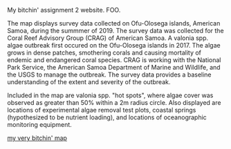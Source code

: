 My bitchin' assignment 2 website. FOO.

The map displays survey data collected on Ofu-Olosega islands, American Samoa, during the summmer of 2019. 
The survey data was collected for the Coral Reef Advisory Group (CRAG) of American Samoa.
A valonia spp. algae outbreak first occured on the Ofu-Olosega islands in 2017.
The algae grows in dense patches, smothering corals and causing mortality of endemic and endangered coral species.
CRAG is working with the National Park Service, the American Samoa Department of Marine and Wildlife, and the USGS to manage the outbreak.
The survey data provides a baseline understanding of the extent and severity of the outbreak.

Included in the map are valonia spp. "hot spots", where algae cover was observed as greater than 50% within a 2m radius circle.
Also displayed are locations of experimental algae removal test plots, coastal springs (hypothesized to be nutrient loading), and locations of oceanographic monitoring equipment.


[my very bitchin' map](qgis2web)